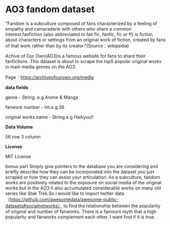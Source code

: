 **AO3 fandom dataset**
=
"Fandom is a subculture composed of fans characterized by a feeling of empathy and camaraderie with others who share a common interest.fanfiction (also abbreviated to fan fic, fanfic, fic or ff) is fiction about characters or settings from an original work of fiction, created by fans of that work rather than by its creator."(Source：wikipedia)

Achive of Our Own(AO3)is a famous website for fans to share their fanfictions.
This dataset is about to scrape the top5 popular original works in main media genres on the AO3.

Page：https://archiveofourown.org/media

**data fields**

genre - String. e.g.Anime & Manga

fanwork number - Int.e.g.36

original works name - String.e.g Haikyuu!!

**Data Volume**

56 row 3 column

**License**

MIT License


bonus part
Simply give pointers to the database you are considering and briefly describe how they can be incorporated into the dataset you just scraped or how they can assist your articulation.
As a subculture, fandom works are positively related to the exposure on social media of the original works but in the AO3 it also accumulated considerable works on many old series like Stak Trek.So i would like to import twitter data（https://github.com/awesomedata/awesome-public-datasets#socialnetworks） to find the relationship between the popularity of original and number of fanworks. There is a famours myth that a high popularity and fanworks complement each other. I want find if it is true.

